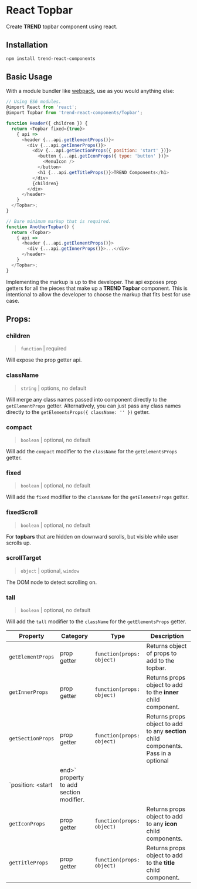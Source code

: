 # React Topbar

Create **TREND** topbar component using react.

## Installation

```bash
npm install trend-react-components
```
## Basic Usage

With a module bundler like [webpack](https://webpack.js.org/), use as you would anything else:

```javascript
// Using ES6 modules.
@import React from 'react';
@import Topbar from 'trend-react-components/Topbar';

function Header({ children }) {
  return <Topbar fixed={true}>
    { api =>
      <header {...api.getElementProps()}>
        <div {...api.getInnerProps()}>
          <div {...api.getSectionProps({ position: 'start' })}>
            <button {...api.getIconProps({ type: 'button' })}>
              <MenuIcon />
            </button>
            <h1 {...api.getTitleProps()}>TREND Components</h1>
          </div>
          {children}
        </div>
      </header>
    }
  </Topbar>;
}

// Bare minimum markup that is required.
function AnotherTopbar() {
  return <Topbar>
    { api =>
      <header {...api.getElementProps()}>
        <div {...api.getInnerProps()}>...</div>
      </header>
    }
  </Topbar>;
}
```

Implementing the markup is up to the developer.  The api exposes prop getters
for all the pieces that make up a **TREND Topbar** component.  This is
intentional to allow the developer to choose the markup that fits best for
use case.

## Props:

### children

> `function` | required

Will expose the prop getter api.

### className

> `string` | options, no default

Will merge any class names passed into component directly to the
`getElementProps` getter.  Alternatively, you can just pass any class names directly to the `getElementsProps({ className: '' })` getter.

### compact

> `boolean` | optional, no default

Will add the `compact` modifier to the `className` for the `getElementsProps`
getter.

### fixed

> `boolean` | optional, no default

Will add the `fixed` modifier to the `className` for the `getElementsProps`
getter.

### fixedScroll

> `boolean` | optional, no default

For **topbars** that are hidden on downward scrolls, but visible while user
scrolls up.

### scrollTarget

> `object` | optional, `window`

The DOM node to detect scrolling on.

### tall

> `boolean` | optional, no default

Will add the `tall` modifier to the `className` for the `getElementsProps`
getter.

Property | Category | Type | Description
--- | --- | --- | ---
`getElementProps` | prop getter | `function(props: object)` | Returns object of props to add to the topbar.
`getInnerProps` | prop getter | `function(props: object)` | Returns props object to add to the **inner** child component.
`getSectionProps` | prop getter | `function(props: object)` | Returns props object to add to any **section** child components. Pass in a optional
`position: <start|end>` property to add section modifier.
`getIconProps` | prop getter | `function(props: object)` | Returns props object to add to any **icon** child components.
`getTitleProps` | prop getter | `function(props: object)` | Returns props object to add to the **title** child component.
